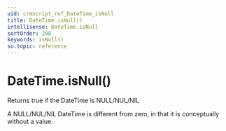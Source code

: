 ```yaml
---
uid: crmscript_ref_DateTime_isNull
title: DateTime.isNull()
intellisense: DateTime.isNull
sortOrder: 208
keywords: isNull()
so.topic: reference
---
```


# DateTime.isNull()

Returns true if the DateTime is NULL/NUL/NIL

A NULL/NUL/NIL DateTime is different from zero, in that it is conceptually
without a value.

